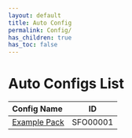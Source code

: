 ```yaml
---
layout: default
title: Auto Config
permalink: Config/
has_children: true
has_toc: false
---
```

# Auto Configs List

| Config Name | ID |
|:------|:---:|
| [Example Pack](SFO00001/) | SFO00001 |
